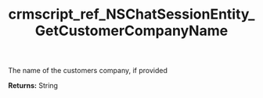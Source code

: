 ﻿---
title: crmscript_ref_NSChatSessionEntity_GetCustomerCompanyName
description: String NSChatSessionEntity.GetCustomerCompanyName()
intellisense: NSChatSessionEntity.GetCustomerCompanyName
keywords: NSChatSessionEntity, GetCustomerCompanyName
so.topic: reference
---

The name of the customers company, if provided

**Returns:** String


